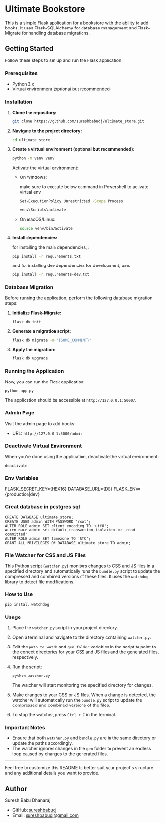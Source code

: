 # Ultimate Bookstore

This is a simple Flask application for a bookstore with the ability to add books. It uses Flask-SQLAlchemy for database management and Flask-Migrate for handling database migrations.

## Getting Started

Follow these steps to set up and run the Flask application.

### Prerequisites

- Python 3.x
- Virtual environment (optional but recommended)

### Installation

1. **Clone the repository:**

   ```bash
   git clone https://github.com/sureshbabudj/ultimate_store.git
   ```

2. **Navigate to the project directory:**

   ```bash
   cd ultimate_store
   ```

3. **Create a virtual environment (optional but recommended):**

   ```bash
   python -m venv venv
   ```

   Activate the virtual environment:

   - On Windows:

     make sure to execute below command in Powershell to activate virtual env

     ```bash
     Set-ExecutionPolicy Unrestricted -Scope Process
     ```

     ```bash
     venv\Scripts\activate
     ```

   - On macOS/Linux:

     ```bash
     source venv/bin/activate
     ```

4. **Install dependencies:**

   for installing  the main dependencies, :

   ```bash
   pip install -r requirements.txt
   ```

   and for installing dev dependencies for development, use:

   ```bash
   pip install -r requirements-dev.txt 
   ```


### Database Migration

Before running the application, perform the following database migration steps:

1. **Initialize Flask-Migrate:**

   ```bash
   flask db init
   ```

2. **Generate a migration script:**

   ```bash
   flask db migrate -m "{SOME_COMMENT}"
   ```

3. **Apply the migration:**

   ```bash
   flask db upgrade
   ```

### Running the Application

Now, you can run the Flask application:

```bash
python app.py
```

The application should be accessible at `http://127.0.0.1:5000/`.

### Admin Page

Visit the admin page to add books:

- URL: `http://127.0.0.1:5000/admin`

### Deactivate Virtual Environment

When you're done using the application, deactivate the virtual environment:

```bash
deactivate
```

### Env Variables

FLASK_SECRET_KEY={HEX16}
DATABASE_URL={DB}
FLASK_ENV={production|dev}

### Creat database in postgres sql

```psql
CREATE DATABASE ultimate_store;
CREATE USER admin WITH PASSWORD 'root';
ALTER ROLE admin SET client_encoding TO 'utf8';
ALTER ROLE admin SET default_transaction_isolation TO 'read committed';
ALTER ROLE admin SET timezone TO 'UTC';
GRANT ALL PRIVILEGES ON DATABASE ultimate_store TO admin;

```

### File Watcher for CSS and JS Files

This Python script (`watcher.py`) monitors changes to CSS and JS files in a specified directory and automatically runs the `bundle.py` script to update the compressed and combined versions of these files. It uses the `watchdog` library to detect file modifications.

### How to Use

```bash
pip install watchdog
```

### Usage

1. Place the `watcher.py` script in your project directory.
2. Open a terminal and navigate to the directory containing `watcher.py`.

3. Edit the `path_to_watch` and `gen_folder` variables in the script to point to the correct directories for your CSS and JS files and the generated files, respectively.

4. Run the script:

   ```bash
   python watcher.py
   ```

   The watcher will start monitoring the specified directory for changes.

5. Make changes to your CSS or JS files. When a change is detected, the watcher will automatically run the `bundle.py` script to update the compressed and combined versions of the files.

6. To stop the watcher, press `Ctrl + C` in the terminal.

### Important Notes

- Ensure that both `watcher.py` and `bundle.py` are in the same directory or update the paths accordingly.
- The watcher ignores changes in the `gen` folder to prevent an endless loop caused by changes to the generated files.

---

Feel free to customize this README to better suit your project's structure and any additional details you want to provide.

## Author

Suresh Babu Dhanaraj

- GitHub: [sureshbabudj](https://github.com/sureshbabudj)
- Email: sureshbabudj@gmail.com
